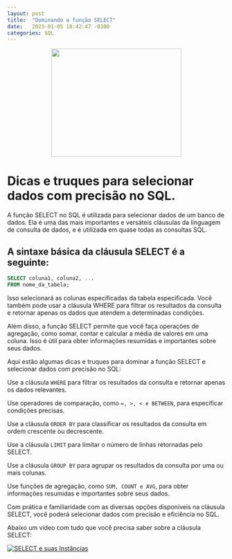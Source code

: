 ```yaml
---
layout: post
title:  "Dominando a função SELECT"
date:   2023-01-05 18:42:47 -0300
categories: SQL
---
```

<p align="center">
  <img src="https://static.wixstatic.com/media/710ee0_4c23d12c46f448be940e5648b35225ab~mv2.jpg/v1/fill/w_1524,h_1016,al_c,q_90/710ee0_4c23d12c46f448be940e5648b35225ab~mv2.jpg" width="300" height="250">
</p>

# Dicas e truques para selecionar dados com precisão no SQL.

A função SELECT no SQL é utilizada para selecionar dados de um banco de dados. Ela é uma das mais importantes e versáteis cláusulas da linguagem de consulta de dados, e é utilizada em quase todas as consultas SQL.

## A sintaxe básica da cláusula SELECT é a seguinte:
```sql
SELECT coluna1, coluna2, ...
FROM nome_da_tabela;
```

Isso selecionará as colunas especificadas da tabela especificada. Você também pode usar a cláusula WHERE para filtrar os resultados da consulta e retornar apenas os dados que atendem a determinadas condições.

Além disso, a função SELECT permite que você faça operações de agregação, como somar, contar e calcular a média de valores em uma coluna. Isso é útil para obter informações resumidas e importantes sobre seus dados.

Aqui estão algumas dicas e truques para dominar a função SELECT e selecionar dados com precisão no SQL:

Use a cláusula `WHERE` para filtrar os resultados da consulta e retornar apenas os dados relevantes.

Use operadores de comparação, como `=, >, < e BETWEEN`, para especificar condições precisas.

Use a cláusula `ORDER BY` para classificar os resultados da consulta em ordem crescente ou decrescente.

Use a cláusula `LIMIT` para limitar o número de linhas retornadas pelo SELECT.

Use a cláusula `GROUP BY` para agrupar os resultados da consulta por uma ou mais colunas.

Use funções de agregação, como `SUM, COUNT e AVG`, para obter informações resumidas e importantes sobre seus dados.

Com prática e familiaridade com as diversas opções disponíveis na cláusula SELECT, você poderá selecionar dados com precisão e eficiência no SQL.

Abaixo um vídeo com tudo que você precisa saber sobre a cláusula SELECT:

[![SELECT e suas Instâncias](https://img.youtube.com/vi/-HmgKAK-UdA/0.jpg)](https://youtu.be/-HmgKAK-UdA)
